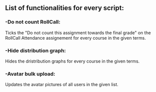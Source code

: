 ## **List of functionalities for every script:**


### **-Do not count RollCall:**

Ticks the "Do not count this assignment towards the final grade" on the RollCall Attendance assignement for every course in the given terms.


### **-Hide distribution graph:**

Hides the dristribution graphs for every course in the given terms.


### **-Avatar bulk upload:**

Updates the avatar pictures of all users in the given list.

